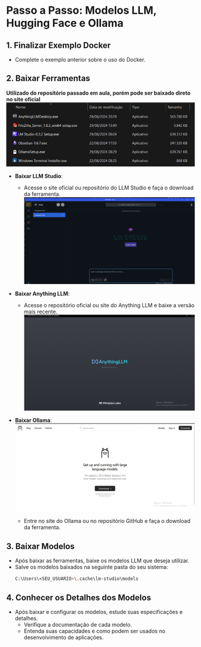 # Passo a Passo: Modelos LLM, Hugging Face e Ollama

## 1. Finalizar Exemplo Docker
   - Complete o exemplo anterior sobre o uso do Docker.

## 2. Baixar Ferramentas
**Utilizado do repositório passado em aula, porém pode ser baixado direto no site oficial**
![pasta_dos_arquivos](image.png)
   - **Baixar LLM Studio**:
     - Acesse o site oficial ou repositório do LLM Studio e faça o download da ferramenta.
    ![LLM_FUNCIONANDO](image-1.png)

   - **Baixar Anything LLM**:
     - Acesse o repositório oficial ou site do Anything LLM e baixe a versão mais recente.
     ![Anything LLM Baixado](image-3.png)
   - **Baixar Ollama**:
    ![SITE_OLLAMA](image-4.png)
     - Entre no site do Ollama ou no repositório GitHub e faça o download da ferramenta.
     

## 3. Baixar Modelos
   - Após baixar as ferramentas, baixe os modelos LLM que deseja utilizar.
   - Salve os modelos baixados na seguinte pasta do seu sistema:
     ```bash
     C:\Users\<SEU_USUARIO>\.cache\lm-studio\models
     ```

## 4. Conhecer os Detalhes dos Modelos
   - Após baixar e configurar os modelos, estude suas especificações e detalhes.
     - Verifique a documentação de cada modelo.
     - Entenda suas capacidades e como podem ser usados no desenvolvimento de aplicações.